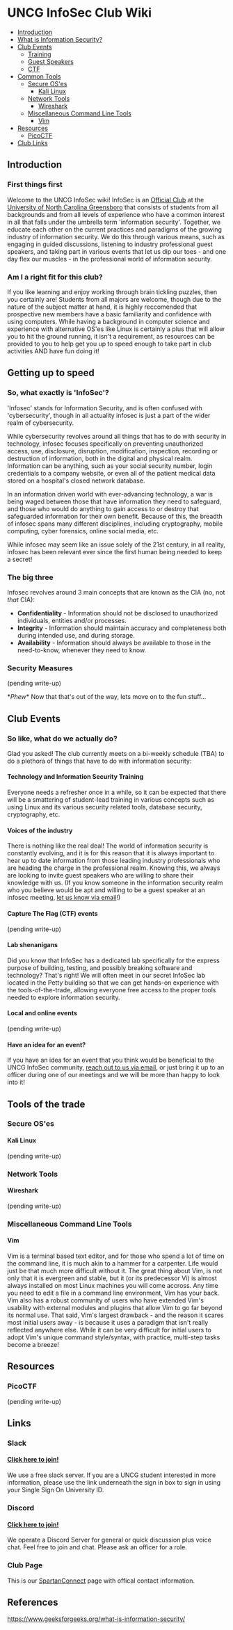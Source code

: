 # UNCG InfoSec Club Wiki

- [Introduction](#introduction)
- [What is Information Security?](#getting-up-to-speed)
- [Club Events](#club-events)
  - [Training](#technology-and-information-security-training)
  - [Guest Speakers](#voices-of-the-industry)
  - [CTF](#capture-the-flag-ctf-events)
- [Common Tools](#tools-of-the-trade)
  - [Secure OS'es](#secure-oses)
    - [Kali Linux](#kali-linux)
  - [Network Tools](#network-tools)
    - [Wireshark](#wireshark)
  - [Miscellaneous Command Line Tools](#miscellaneous-command-line-tools)
    - [Vim](#vim)
- [Resources](#resources)
  - [PicoCTF](#picoctf)
- [Club Links](#links)

## Introduction

### First things first

Welcome to the UNCG InfoSec wiki! InfoSec is an [Official Club](https://uncg.campuslabs.com/engage/organization/infosecclub) at the [University of North Carolina Greensboro](https://www.uncg.edu/) that consists of students from all backgrounds and from all levels of experience who have a common interest in all that falls under the umbrella term 'information security'. Together, we educate each other on the current practices and paradigms of the growing industry of information security. We do this through various means, such as engaging in guided discussions, listening to industry professional guest speakers, and taking part in various events that let us dip our toes - and one day flex our muscles - in the professional world of information security.

### Am I a right fit for this club?

If you like learning and enjoy working through brain tickling puzzles, then you certainly are! Students from all majors are welcome, though due to the nature of the subject matter at hand, it is highly reccomended that prospective new members have a basic familiarity and confidence with using computers. While having a background in computer science and experience with alternative OS'es like Linux is certainly a plus that will allow you to hit the ground running, it isn't a requirement, as resources can be provided to you to help get you up to speed enough to take part in club activities AND have fun doing it!

## Getting up to speed

### So, what exactly is 'InfoSec'?

'Infosec' stands for Information Security, and is often confused with 'cybersecurity', though in all actuality infosec is just a part of the wider realm of cybersecurity. 

While cybersecurity revolves around all things that has to do with security in technology, infosec focuses specifically on preventing unauthorized access, use, disclosure, disruption, modification, inspection, recording or destruction of information, both in the digital and physical realm. Information can be anything, such as your social security number, login credentials to a company website, or even all of the patient medical data stored on a hospital's closed network database.

In an information driven world with ever-advancing technology, a war is being waged between those that have information they need to safeguard, and those who would do anything to gain access to or destroy that safeguarded information for their own benefit. Because of this, the breadth of infosec spans many different disciplines, including cryptography, mobile computing, cyber forensics, online social media, etc.

While infosec may seem like an issue solely of the 21st century, in all reality, infosec has been relevant ever since the first human being needed to keep a secret!

### The big three

Infosec revolves around 3 main concepts that are known as the CIA (no, not *that* CIA):

- **Confidentiality** - Information should not be disclosed to unauthorized individuals, entities and/or processes.
- **Integrity** - Information should maintain accuracy and completeness both during intended use, and during storage.
- **Availability** - Information should always be available to those in the need-to-know, whenever they need to know.

### Security Measures

(pending write-up)

\**Phew*\* Now that that's out of the way, lets move on to the fun stuff...

## Club Events

### So like, what do we actually do?

Glad you asked! The club currently meets on a bi-weekly schedule (TBA) to do a plethora of things that have to do with information security:

#### Technology and Information Security Training

Everyone needs a refresher once in a while, so it can be expected that there will be a smattering of student-lead training in various concepts such as using Linux and its various security related tools, database security, cryptography, etc.

#### Voices of the industry

There is nothing like the real deal! The world of information security is constantly evolving, and it is for this reason that it is always important to hear up to date information from those leading industry professionals who are heading the charge in the professional realm. Knowing this, we always are looking to invite guest speakers who are willing to share their knowledge with us. (If you know someone in the information security realm who you believe would be apt and willing to be a guest speaker at an infosec meeting, [let us know via email](mailto:admesa@uncg.edu)!)

#### Capture The Flag (CTF) events

(pending write-up)

#### Lab shenanigans

Did you know that InfoSec has a dedicated lab specifically for the express purpose of building, testing, and possibly breaking software and technology? That's right! We will often meet in our secret InfoSec lab located in the Petty building so that we can get hands-on experience with the tools-of-the-trade, allowing everyone free access to the proper tools needed to explore information security. 

#### Local and online events

(pending write-up)

#### Have an idea for an event?

If you have an idea for an event that you think would be beneficial to the UNCG InfoSec community, [reach out to us via email](mailto:admesa@uncg.edu), or just bring it up to an officer during one of our meetings and we will be more than happy to look into it!
    
## Tools of the trade

### Secure OS'es

#### Kali Linux

(pending write-up)

### Network Tools

#### Wireshark

(pending write-up)

### Miscellaneous Command Line Tools

#### Vim

Vim is a terminal based text editor, and for those who spend a lot of time on the command line, it is much akin to a hammer for a carpenter. Life would just be that much more difficult without it. The great thing about Vim, is not only that it is evergreen and stable, but it (or its predecessor Vi) is almost always installed on most Linux machines you will come accross. Any time you need to edit a file in a command line environment, Vim has your back. Vim also has a robust community of users who have extended Vim's usability with external modules and plugins that allow Vim to go far beyond its normal use. That said, Vim's largest drawback - and the reason it scares most initial users away - is because it uses a paradigm that isn't really reflected anywhere else. While it can be very difficult for initial users to adopt Vim's unique command style/syntax, with practice, multi-step tasks become a breeze!

## Resources

### PicoCTF

(pending write-up)

## Links

### Slack

#### [Click here to join!](https://uncg-infosec.slack.com)

We use a free slack server. If you are a UNCG student interested in more information, please use the link underneath the sign in box to sign in using your Single Sign On University ID.

### Discord

#### [Click here to join!](https://discord.gg/g3dYgts)

We operate a Discord Server for general or quick discussion plus voice chat. Feel free to join and chat. Please ask an officer for a role.

### Club Page

This is our [SpartanConnect](https://uncg.campuslabs.com/engage/organization/infosecclub) page with offical contact information.

## References
https://www.geeksforgeeks.org/what-is-information-security/
